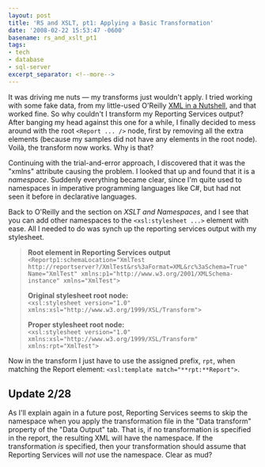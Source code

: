 ```yaml
---
layout: post
title: 'RS and XSLT, pt1: Applying a Basic Transformation'
date: '2008-02-22 15:53:47 -0600'
basename: rs_and_xslt_pt1
tags:
- tech
- database
- sql-server
excerpt_separator: <!--more-->
---
```


It was driving me nuts &mdash; my transforms just wouldn't apply. I tried
working with some fake data, from my little-used O'Reilly <a
href="http://www.oreilly.com/catalog/xmlnut3/">XML in a Nutshell</a>, and that
worked fine. So why couldn't I transform my Reporting Services output? After
banging my head against this one for a while, I finally decided to mess around
with the root `<Report ... />` node, first by removing all the extra
elements (because my samples did not have any elements in the root node).
Voil&agrave;, the transform now works. Why is that?

<!--more-->

Continuing with the trial-and-error approach, I discovered that it was the
"xmlns" attribute causing the problem. I looked that up and found that it is a
_namespace_. Suddenly everything became clear, since I'm quite used to
namespaces in imperative programming languages like C#, but had not seen it
before in declarative languages.

Back to O'Reilly and the section on _XSLT and Namespaces_, and I see that you
can add other namespaces to the `<xsl:stylesheet ...>` element with ease.
All I needed to do was synch up the reporting services output with my
stylesheet.

> **Root element in Reporting Services output**\
> `<Reportp1:schemaLocation="XmlTest http://reportserver?/XmlTest&rs%3aFormat=XML&rc%3aSchema=True" Name="XmlTest" xmlns:p1="http://www.w3.org/2001/XMLSchema-instance" xmlns="XmlTest">`
>
> **Original stylesheet root node:**\
> `<xsl:stylesheet version="1.0" xmlns:xsl="http://www.w3.org/1999/XSL/Transform">`
>
> **Proper stylesheet root node:**\
> `<xsl:stylesheet version="1.0" xmlns:xsl="http://www.w3.org/1999/XSL/Transform" xmlns:rpt="XmlTest">`

Now in the transform I just have to use the assigned prefix, `rpt`, when matching the Report element: `<xsl:template match="**rpt:**Report">`.

## Update 2/28

As I'll explain again in a future post, Reporting Services seems to skip the
namespace when you apply the transformation file in the "Data transform"
property of the "Data Output" tab. That is, if no transformation is specified in
the report, the resulting XML will have the namespace. If the transformation
_is_ specified, then your transformation should assume that Reporting Services
will _not_ use the namespace. Clear as mud?

